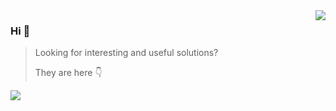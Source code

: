 <a href="https://github.com/andrey-helldar">
  <img align="right" src="https://github-readme-stats.vercel.app/api?username=andrey-helldar&show_icons=true&icon_color=805AD5&text_color=718096&bg_color=ffffff00&hide_title=true&include_all_commits=true&count_private=true&hide_border=true" />
</a>

### Hi 👋

> Looking for interesting and useful solutions?
>
> They are here 👇

![](https://hit.yhype.me/github/profile?user_id=10347617)
